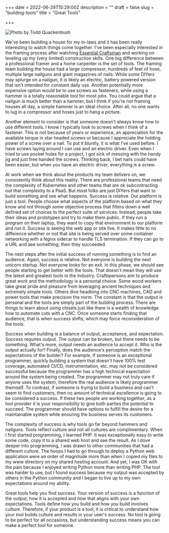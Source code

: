 +++
date = 2022-06-29T15:29:00Z
description = ""
draft = false
slug = "building-tools"
title = "Great Tools"

+++

![Photo by Todd Quackenbush](https://images.unsplash.com/reserve/oIpwxeeSPy1cnwYpqJ1w_Dufer%20Collateral%20test.jpg?crop=entropy&cs=tinysrgb&fit=max&fm=jpg&ixid=MnwxMTc3M3wwfDF8c2VhcmNofDEwfHx0b29sc3xlbnwwfHx8fDE2NTI1ODEzNTI&ixlib=rb-1.2.1&q=80&w=2000")

We've been building a house for my in-laws and it has been really interesting to watch things come together. I've been especially interested in the framing process after watching [Essential Craftsman](https://essentialcraftsman.com/) and working on leveling up my (very limited) construction skills. One big difference between a professional framer and a home carpenter is the set of tools. The framing team building the house had a large compressor, hundreds of feet of hose, multiple large nailguns and giant magazines of nails. While some DIYers may splurge on a nailgun, it is likely an electric, battery powered version that isn't intended for constant daily use. Another potentially more expensive option would be to use screws as fasteners, while using a hammer is a totally reasonable tool for most jobs. You could argue that a nailgun is much better than a hammer, but I think if you're not framing houses all day, a simple hammer is an ideal choice. After all, no one wants to lug in a compressor and hoses just to hang a picture.

Another element to consider is that someone doesn't always know how to use different tools. I know I typically look to screws when I think of a fastener. This is not because of years or experience, an appreciation for the available torque in star headed screws or because I appreciate the holding power of a screw over a nail. To put it bluntly, it is what I've used before. I have screws laying around I can use and an electric driver. Even when I tried to use pocket holes for a project, I got sick of messing with the handy jig and just free handed the screws. Thinking back, I bet nails could have been easier, but when you have an electric driver, everything is a screw.

At work when we think about the products my team delivers on, we consistently think about this reality. There are professional teams that need the complexity of Kubernetes and other teams that are ok subcontracting out that complexity to a PaaS. But most folks are just DIYers that want to build something and see what happens. Success is relative. Our platform is just a tool. People choose what aspects of the platform based on what they know and not through some objective process that filters down a well defined set of choices to the perfect suite of services. Instead, people take their ideas and prototypes and try to make them public. If they run a program on their laptop, they want to copy that environment to our platform and run it. Success is seeing the web app or site live. It makes little to no difference whether or not that site is being served over some container networking with a Nginx sidecar to handle TLS termination. If they can go to a URL and see something, then they succeeded.

The next steps after the initial success of running something is to find an audience. Again, success is relative. Not everyone is building the next unicorn startup. Not everyone looks for an exit. In this phase, we should see people starting to get better with the tools. That doesn't mean they will use the latest and greatest tools in the industry. Craftspersons aim to produce great work and the methodology is a personal choice. Some wood workers take great pride and pleasure from leveraging ancient techniques and extremely simple tools. Others dive headlong into CNC machines, CAD and power tools that make precision the norm. The constant is that the output is personal and the tools are simply part of the building process. There are things to learn about using chisels just like there is a wealth of knowledge how to automate cuts with a CNC. Once someone starts finding that audience, that is when success shifts, which may force reconsideration of the tools.

Success when building is a balance of output, acceptance, and expectation. Success requires output. The output can be broken, but there needs to be something. What's more, output needs an audience to accept it. Who is the output actually for? Finally, does the audience's perception match the expectations of the builder? For example, if someone is an exceptional programmer, quickly building a system that doesn't have 100% test coverage, automated CI/CD, instrumentation, etc. may not be considered successful because the programmer has a high technical expectation around the system being created. The programmer may not truly care if anyone uses the system, therefore the real audience is likely programmer themself. To contrast, if someone is trying to build a business and can't seem to find customers, then no amount of technical excellence is going to be considered a success. If these two people are working together, as a tool provider it is your responsibility to give both parties the potential to succeed. The programmer should have options to fulfill the desire for a maintainable system while ensuring the business serves its customers.

The complexity of success is why tools go far beyond hammers and nailguns. Tools reflect culture and not all cultures are complimentary. When I first started programming, I learned PHP. It was exceptionally easy to write some code, copy it to a shared web host and see the result. As I dove deeper into programming, I was drawn to other communities that had a different culture. The hoops I had to go through to deploy a Python web application were an order of magnitude more than when I copied my files to my www directory on my shared hosting account. And yet, I was OK with the pain because I enjoyed writing Python more than writing PHP. The tool was harder to use, but I found success because my output was accepted by others in the Python community and I began to live up to my own expectations around my ability.

Great tools help you find success. Your version of success is a function of the output, how it is accepted and how that aligns with your own expectations. Tools define how you build and how you build involves culture. Therefore, if your product is a tool, it is critical to understand how your tool builds culture and results in your user's success. No tool is going to be perfect for all occasions, but understanding success means you can make a perfect tool for someone.
